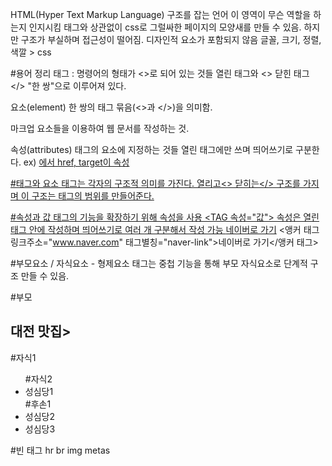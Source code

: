 HTML(Hyper Text Markup Language)
 구조를 잡는 언어
	이 영역이 무슨 역할을 하는지 인지시킴
	태그와 상관없이 css로 그럴싸한 페이지의 모양새를 만들 수 있음.
	하지만 구조가 부실하며 접근성이 떨어짐.
 디자인적 요소가 포함되지 않음
	글꼴, 크기, 정렬, 색깔 > css


#용어 정리
 태그 : 명령어의 형태가 <>로 되어 있는 것들
	열린 태그와 <> 닫힌 태그 </> "한 쌍"으로 이루어져 있다.

 요소(element)
	한 쌍의 태그 묶음(<>과 </>)을 의미함.

 마크업
	요소들을 이용하여 웹 문서를 작성하는 것.

 속성(attributes)
	태그의 요소에 지정하는 것들
	열린 태그에만 쓰며 띄어쓰기로 구분한다.
	ex) <a href="" target="_blank">에서 
	href, target이 속성

#태그와 요소
 태그는 각자의 구조적 의미를 가진다.
 열리고<> 닫히는</> 구조를 가지며
 이 구조는 태그의 범위를 만들어준다.

#속성과 값
 태그의 기능을 확장하기 위해 속성을 사용
	<TAG 속성="값"></TAG>
 속성은 열린 태그 안에 작성하며
 띄어쓰기로 여러 개 구분해서 작성 가능
	<a href="www.naver.com" class="naver-link">네이버로 가기</a>
	<앵커 태그 링크주소="www.naver.com" 태그별칭="naver-link">네이버로 가기</앵커 태그>

#부모요소 / 자식요소 - 형제요소
 태그는 중첩 기능을 통해 부모 자식요소로 단계적 구조 만들 수 있음.
<nav>			#부모
  <h1>대전 맛집></h1>	#자식1
  <ul>			#자식2
    <li>성심당1</li>	#후손1
    <li>성심당2</li>
    <li>성심당3</li>
  </ul>
</nav>

#빈 태그
hr
br
img
metas
